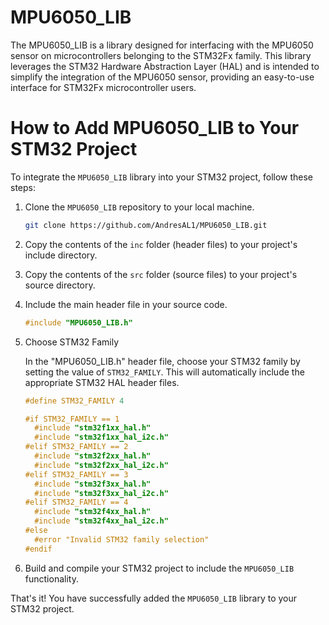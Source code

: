 # MPU6050_LIB
The MPU6050_LIB is a library designed for interfacing with the MPU6050 sensor on microcontrollers belonging to the STM32Fx family. This library leverages the STM32 Hardware Abstraction Layer (HAL) and is intended to simplify the integration of the MPU6050 sensor, providing an easy-to-use interface for STM32Fx microcontroller users.
# How to Add MPU6050_LIB to Your STM32 Project

To integrate the `MPU6050_LIB` library into your STM32 project, follow these steps:

1. Clone the `MPU6050_LIB` repository to your local machine.

    ```bash
    git clone https://github.com/AndresAL1/MPU6050_LIB.git
    ```

2. Copy the contents of the `inc` folder (header files) to your project's include directory.

3. Copy the contents of the `src` folder (source files) to your project's source directory.

4. Include the main header file in your source code.

    ```c
    #include "MPU6050_LIB.h"
    ```

5. Choose STM32 Family

    In the "MPU6050_LIB.h" header file, choose your STM32 family by setting the value of `STM32_FAMILY`. This will automatically include the appropriate STM32 HAL header files.

    ```c
    #define STM32_FAMILY 4

    #if STM32_FAMILY == 1
      #include "stm32f1xx_hal.h"
      #include "stm32f1xx_hal_i2c.h"
    #elif STM32_FAMILY == 2
      #include "stm32f2xx_hal.h"
      #include "stm32f2xx_hal_i2c.h"
    #elif STM32_FAMILY == 3
      #include "stm32f3xx_hal.h"
      #include "stm32f3xx_hal_i2c.h"
    #elif STM32_FAMILY == 4
      #include "stm32f4xx_hal.h"
      #include "stm32f4xx_hal_i2c.h"
    #else
      #error "Invalid STM32 family selection"
    #endif
    ```

6. Build and compile your STM32 project to include the `MPU6050_LIB` functionality.

That's it! You have successfully added the `MPU6050_LIB` library to your STM32 project.

